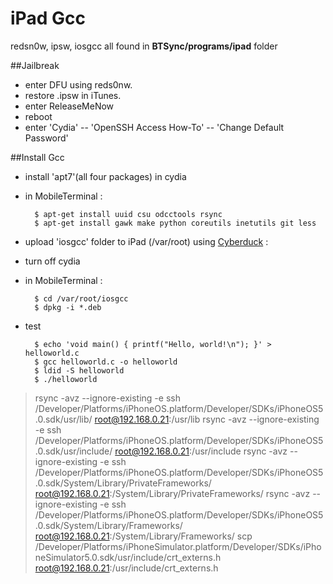 # iPad Gcc
redsn0w, ipsw, iosgcc all found in **BTSync/programs/ipad** folder

##Jailbreak
 - enter DFU using reds0nw.
 - restore .ipsw in iTunes.
 - enter ReleaseMeNow
 - reboot
 - enter 'Cydia' -- 'OpenSSH Access How-To' -- 'Change Default Password'
 
##Install Gcc

- install 'apt7'(all four packages) in cydia
		
- in MobileTerminal :

		$ apt-get install uuid csu odcctools rsync
		$ apt-get install gawk make python coreutils inetutils git less
		
- upload 'iosgcc' folder to iPad (/var/root) using [Cyberduck](http://cyberduck.ch) :
		
- turn off cydia
- in MobileTerminal :

		$ cd /var/root/iosgcc
		$ dpkg -i *.deb
- test

		$ echo 'void main() { printf("Hello, world!\n"); }' > helloworld.c
		$ gcc helloworld.c -o helloworld
		$ ldid -S helloworld
		$ ./helloworld
> rsync -avz --ignore-existing -e ssh /Developer/Platforms/iPhoneOS.platform/Developer/SDKs/iPhoneOS5.0.sdk/usr/lib/ root@192.168.0.21:/usr/lib
> rsync -avz --ignore-existing -e ssh /Developer/Platforms/iPhoneOS.platform/Developer/SDKs/iPhoneOS5.0.sdk/usr/include/ root@192.168.0.21:/usr/include
> rsync -avz --ignore-existing -e ssh /Developer/Platforms/iPhoneOS.platform/Developer/SDKs/iPhoneOS5.0.sdk/System/Library/PrivateFrameworks/ root@192.168.0.21:/System/Library/PrivateFrameworks/
> rsync -avz --ignore-existing -e ssh /Developer/Platforms/iPhoneOS.platform/Developer/SDKs/iPhoneOS5.0.sdk/System/Library/Frameworks/ root@192.168.0.21:/System/Library/Frameworks/
> scp /Developer/Platforms/iPhoneSimulator.platform/Developer/SDKs/iPhoneSimulator5.0.sdk/usr/include/crt_externs.h root@192.168.0.21:/usr/include/crt_externs.h